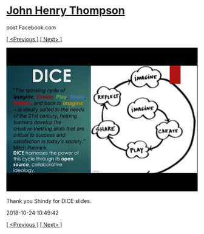 # [John Henry Thompson](../README.md)
post Facebook.com

[[ <Previous ]](2018-10-24-1.md) [[ Next> ]](2018-10-22-1.md)

[![](../media/2018-10-24/Timeline-Photos-Thank-you-Shindy-for-DICE-slides-1.jpg)](../README.md)

Thank you Shindy for DICE slides.

2018-10-24 10:49:42

[[ <Previous ]](2018-10-24-1.md) [[ Next> ]](2018-10-22-1.md)